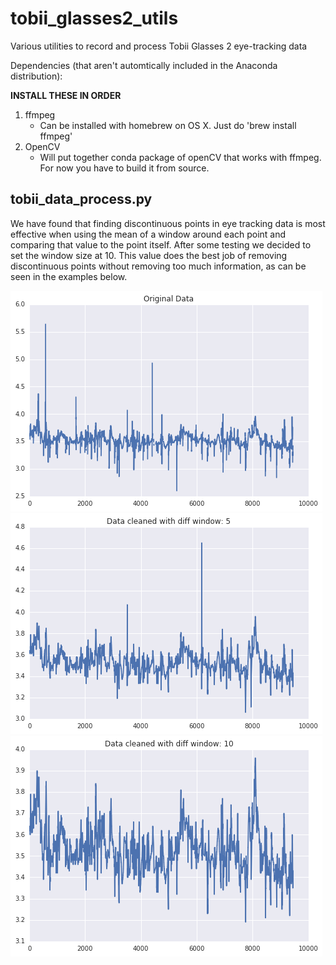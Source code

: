 # tobii_glasses2_utils
Various utilities to record and process Tobii Glasses 2 eye-tracking data

Dependencies (that aren't automtically included in the Anaconda distribution):

**INSTALL THESE IN ORDER**

1. ffmpeg
    * Can be installed with homebrew on OS X. Just do 'brew install ffmpeg'
1. OpenCV
    * Will put together conda package of openCV that works with ffmpeg.  For now you have to build it from source.

## tobii_data_process.py

We have found that finding discontinuous points in eye tracking data is most effective when using the mean of a window around each point and comparing that value to the point itself. After some testing we decided to set the window size at 10. This value does the best job of removing discontinuous points without removing too much information, as can be seen in the examples below.

<img src="images/org_data.png">

<img src="images/window5.png">

<img src="images/window10.png">